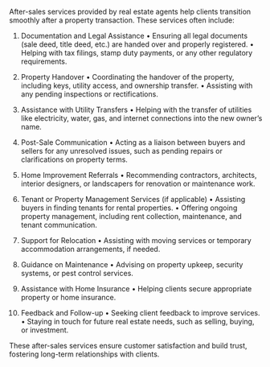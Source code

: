 
After-sales services provided by real estate agents help clients transition smoothly after a property transaction. These services often include:

1. Documentation and Legal Assistance
   •   Ensuring all legal documents (sale deed, title deed, etc.) are handed over and properly registered.
   •   Helping with tax filings, stamp duty payments, or any other regulatory requirements.

2. Property Handover
   •   Coordinating the handover of the property, including keys, utility access, and ownership transfer.
   •   Assisting with any pending inspections or rectifications.

3. Assistance with Utility Transfers
   •   Helping with the transfer of utilities like electricity, water, gas, and internet connections into the new owner’s name.

4. Post-Sale Communication
   •   Acting as a liaison between buyers and sellers for any unresolved issues, such as pending repairs or clarifications on property terms.

5. Home Improvement Referrals
   •   Recommending contractors, architects, interior designers, or landscapers for renovation or maintenance work.

6. Tenant or Property Management Services (if applicable)
   •   Assisting buyers in finding tenants for rental properties.
   •   Offering ongoing property management, including rent collection, maintenance, and tenant communication.

7. Support for Relocation
   •   Assisting with moving services or temporary accommodation arrangements, if needed.

8. Guidance on Maintenance
   •   Advising on property upkeep, security systems, or pest control services.

9. Assistance with Home Insurance
   •   Helping clients secure appropriate property or home insurance.

10. Feedback and Follow-up
   •   Seeking client feedback to improve services.
   •   Staying in touch for future real estate needs, such as selling, buying, or investment.

These after-sales services ensure customer satisfaction and build trust, fostering long-term relationships with clients.



